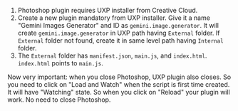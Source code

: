 1. Photoshop plugin requires UXP installer from Creative Cloud.
2. Create a new plugin mandatory from UXP installer. Give it a name "Gemini Images Generator" and ID as `gemini.image.generator`. It will create `gemini.image.generator` in UXP path having `External` folder. If `External` folder not found, create it in same level path having `Internal` folder.
3. The `External` folder has `manifest.json`, `main.js`, and `index.html`. `index.html` points to `main.js`.

Now very important: when you close Photoshop, UXP plugin also closes. So you need to click on "Load and Watch" when the script is first time created. It will have "Watching" state. So when you click on "Reload" your plugin will work. No need to close Photoshop.
